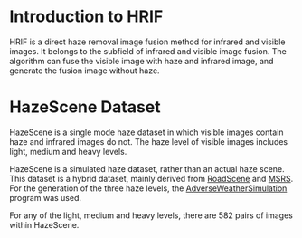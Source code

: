 # Introduction to HRIF
HRIF is a direct haze removal image fusion method for infrared and visible images. It belongs to the subfield of infrared and visible image fusion. The algorithm can fuse the visible image with haze and infrared image, and generate the fusion image without haze.

# HazeScene Dataset
HazeScene is a single mode haze dataset in which visible images contain haze and infrared images do not. The haze level of visible images includes light, medium and heavy levels.

HazeScene is a simulated haze dataset, rather than an actual haze scene. This dataset is a hybrid dataset, mainly derived from [RoadScene](https://github.com/hanna-xu/RoadScene) and [MSRS](https://github.com/Linfeng-Tang/MSRS). For the generation of the three haze levels, the [AdverseWeatherSimulation](https://github.com/RicardooYoung/AdverseWeatherSimulation) program was used.

For any of the light, medium and heavy levels, there are 582 pairs of images within HazeScene.
